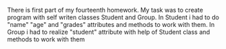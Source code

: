 There is first part of my fourteenth homework.
My task was to create program with self writen classes Student and Group.
In Student i had to do "name" "age" and "grades" attributes and methods to work with them.
In Group i had to realize "student" attribute with help of Student class and methods to work with them